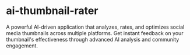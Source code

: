 # ai-thumbnail-rater
A powerful AI-driven application that analyzes, rates, and optimizes social media thumbnails across multiple platforms. Get instant feedback on your thumbnail's effectiveness through advanced AI analysis and community engagement.
